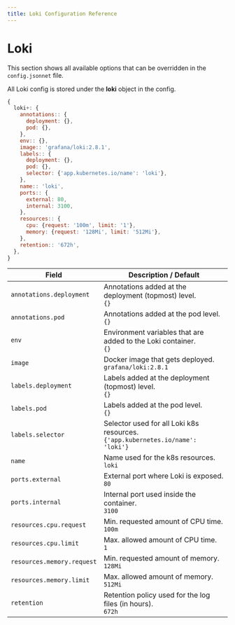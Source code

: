 ```yaml
---
title: Loki Configuration Reference
---
```


# Loki

This section shows all available options that can be overridden in the `config.jsonnet` file.

All Loki config is stored under the **loki** object in the config.

```js
{
  loki+: {
    annotations:: {
      deployment: {},
      pod: {},
    },
    env:: {},
    image:: 'grafana/loki:2.8.1',
    labels:: {
      deployment: {},
      pod: {},
      selector: {'app.kubernetes.io/name': 'loki'},
    },
    name:: 'loki',
    ports:: {
      external: 80,
      internal: 3100,
    },
    resources:: {
      cpu: {request: '100m', limit: '1'},
      memory: {request: '128Mi', limit: '512Mi'},
    },
    retention:: '672h',
  },
}
```

| Field | Description / Default |
| --- | --- |
| `annotations.deployment` | Annotations added at the deployment (topmost) level. <br> `{}` |
| `annotations.pod` | Annotations added at the pod level. <br> `{}` |
| `env` | Environment variables that are added to the Loki container. <br> `{}` |
| `image` | Docker image that gets deployed. <br> `grafana/loki:2.8.1` |
| `labels.deployment` | Labels added at the deployment (topmost) level. <br> `{}` |
| `labels.pod` | Labels added at the pod level. <br> `{}` |
| `labels.selector` | Selector used for all Loki k8s resources. <br> `{'app.kubernetes.io/name': 'loki'}` |
| `name` | Name used for the k8s resources. <br> `loki` |
| `ports.external` | External port where Loki is exposed. <br> `80` |
| `ports.internal` | Internal port used inside the container. <br> `3100` |
| `resources.cpu.request` | Min. requested amount of CPU time. <br> `100m` |
| `resources.cpu.limit` | Max. allowed amount of CPU time. <br> `1` |
| `resources.memory.request` | Min. requested amount of memory. <br> `128Mi` |
| `resources.memory.limit` | Max. allowed amount of memory. <br> `512Mi` |
| `retention` | Retention policy used for the log files (in hours). <br> `672h` |
